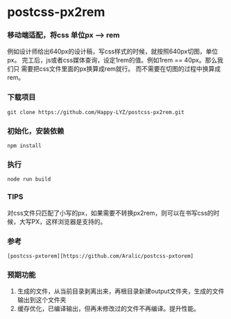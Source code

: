 # postcss-px2rem


### 移动端适配，将css 单位px --> rem

例如设计师给出640px的设计稿，写css样式的时候，就按照640px切图，单位px。
完工后，js或者css媒体查询，设定1rem的值。例如1rem == 40px。那么我们只
需要把css文件里面的px换算成rem就行。 而不需要在切图的过程中换算成rem。

### 下载项目

    git clone https://github.com/Happy-LYZ/postcss-px2rem.git

### 初始化，安装依赖

    npm install

### 执行

    node run build 

### TIPS

对css文件只匹配了小写的px，如果需要不转换px2rem，则可以在书写css的时候，大写PX，这样浏览器是支持的。

### 参考
	[postcss-pxtorem][https://github.com/Aralic/postcss-pxtorem]
   
### 预期功能

1. 生成的文件，从当前目录剥离出来，再根目录新建output文件夹，生成的文件输出到这个文件夹
2. 缓存优化，已编译输出，但再未修改过的文件不再编译。提升性能。
